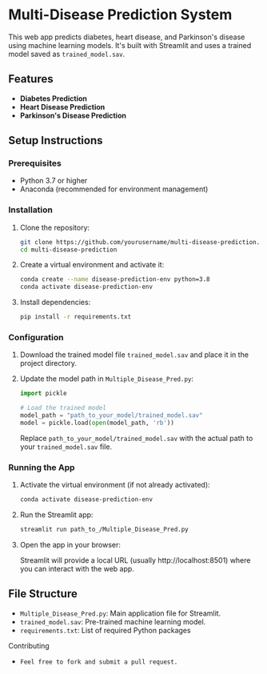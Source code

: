 # Multi-Disease Prediction System

This web app predicts diabetes, heart disease, and Parkinson's disease using machine learning models. It's built with Streamlit and uses a trained model saved as `trained_model.sav`.

## Features

- **Diabetes Prediction**
- **Heart Disease Prediction**
- **Parkinson's Disease Prediction**

## Setup Instructions

### Prerequisites

- Python 3.7 or higher
- Anaconda (recommended for environment management)

### Installation

1. Clone the repository:

    ```bash
    git clone https://github.com/yourusername/multi-disease-prediction.git
    cd multi-disease-prediction
    ```

2. Create a virtual environment and activate it:

    ```bash
    conda create --name disease-prediction-env python=3.8
    conda activate disease-prediction-env
    ```

3. Install dependencies:

    ```bash
    pip install -r requirements.txt
    ```

### Configuration

1. Download the trained model file `trained_model.sav` and place it in the project directory.

2. Update the model path in `Multiple_Disease_Pred.py`:

    ```python
    import pickle

    # Load the trained model
    model_path = "path_to_your_model/trained_model.sav"
    model = pickle.load(open(model_path, 'rb'))
    ```

    Replace `path_to_your_model/trained_model.sav` with the actual path to your `trained_model.sav` file.

### Running the App

1. Activate the virtual environment (if not already activated):

    ```bash
    conda activate disease-prediction-env
    ```

2. Run the Streamlit app:

    ```bash
    streamlit run path_to_/Multiple_Disease_Pred.py
    ```

3. Open the app in your browser:

    Streamlit will provide a local URL (usually http://localhost:8501) where you can interact with the web app.

## File Structure

- `Multiple_Disease_Pred.py`: Main application file for Streamlit.
- `trained_model.sav`: Pre-trained machine learning model.
- `requirements.txt`: List of required Python packages


Contributing
- `Feel free to fork and submit a pull request.`
